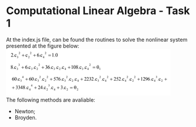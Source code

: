 # Computational Linear Algebra - Task 1

At the index.js file, can be found the routines to solve the nonlinear system presented at the figure below:\
![Figure 1.](./system.png)\
The following methods are avaliable:
- Newton;
- Broyden.